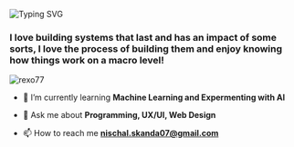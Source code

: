 <link href="style.css" rel="stylesheet"></link>

![Typing SVG](https://readme-typing-svg.demolab.com?font=poppins&pause=1000&color=1976D2&center=true&vCenter=true&lines=%3CHello+World%2C+I'm+Nischal+Skanda!%2F%3E)


<h3 align="left"> I love building systems that last and has an impact of some sorts, I love the process of building them and enjoy knowing how things work on a macro level!</h3>

<p align="left"> <img src="https://komarev.com/ghpvc/?username=rexo77&label=Profile%20views&color=0e75b6&style=flat" alt="rexo77" /> </p>


- 🌱 I’m currently learning **Machine Learning and Expermenting with AI**

- 💬 Ask me about **Programming, UX/UI, Web Design**

- 📫 How to reach me **nischal.skanda07@gmail.com**

</p>
